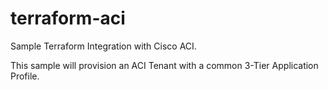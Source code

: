 # terraform-aci

Sample Terraform Integration with Cisco ACI.

This sample will provision an ACI Tenant with a common 3-Tier Application Profile.
